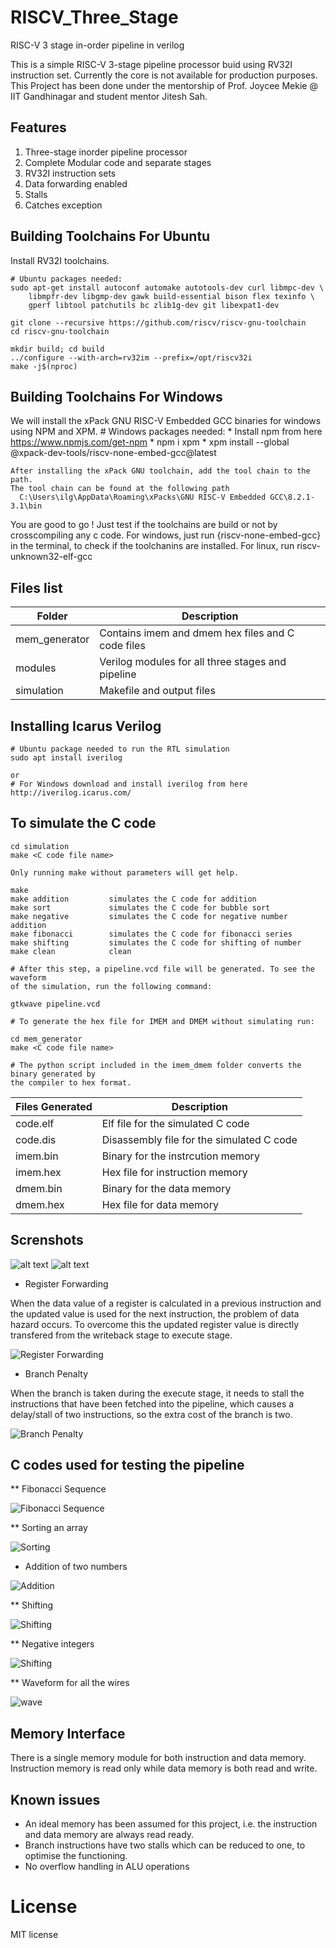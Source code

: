 # RISCV_Three_Stage
RISC-V 3 stage in-order pipeline in verilog

This is a simple RISC-V 3-stage pipeline processor buid using RV32I instruction set. Currently the core is not available for production purposes.
This Project has been done under the mentorship of Prof. Joycee Mekie @ IIT Gandhinagar and student mentor Jitesh Sah.  

## Features

1. Three-stage inorder pipeline processor
2. Complete Modular code and separate stages
3. RV32I instruction sets
3. Data forwarding enabled
4. Stalls
5. Catches exception

## Building Toolchains For Ubuntu

Install RV32I toolchains.

    # Ubuntu packages needed:
    sudo apt-get install autoconf automake autotools-dev curl libmpc-dev \
        libmpfr-dev libgmp-dev gawk build-essential bison flex texinfo \
        gperf libtool patchutils bc zlib1g-dev git libexpat1-dev
    
    git clone --recursive https://github.com/riscv/riscv-gnu-toolchain
    cd riscv-gnu-toolchain
    
    mkdir build; cd build
    ../configure --with-arch=rv32im --prefix=/opt/riscv32i
    make -j$(nproc)


## Building Toolchains For Windows
We will install the xPack GNU RISC-V Embedded GCC binaries for windows using NPM and XPM. 
    # Windows packages needed:
        * Install npm from here https://www.npmjs.com/get-npm
        * npm i xpm
        * xpm install --global @xpack-dev-tools/riscv-none-embed-gcc@latest
        
    After installing the xPack GNU toolchain, add the tool chain to the path. 
    The tool chain can be found at the following path 
      C:\Users\ilg\AppData\Roaming\xPacks\GNU RISC-V Embedded GCC\8.2.1-3.1\bin
    
    
You are good to go ! Just test if the toolchains are build or not by crosscompiling any c code. 
For windows, just run {riscv-none-embed-gcc} in the terminal, to check if the toolchanins are installed. 
For linux, run riscv-unknown32-elf-gcc 

## Files list

| Folder         | Description                                       |
| -------------- | ------------------------------------------------- |
| mem_generator  | Contains imem and dmem hex files and C code files |
| modules        | Verilog modules for all three stages and pipeline |
| simulation     | Makefile and output files                         |

## Installing Icarus Verilog

    # Ubuntu package needed to run the RTL simulation
    sudo apt install iverilog
    
    or
    # For Windows download and install iverilog from here 
    http://iverilog.icarus.com/
    
## To simulate the C code 
    cd simulation
    make <C code file name>

    Only running make without parameters will get help.

    make
    make addition         simulates the C code for addition
    make sort             simulates the C code for bubble sort
    make negative         simulates the C code for negative number addition
    make fibonacci        simulates the C code for fibonacci series
    make shifting         simulates the C code for shifting of number
    make clean            clean

    # After this step, a pipeline.vcd file will be generated. To see the waveform 
    of the simulation, run the following command: 
    
    gtkwave pipeline.vcd

    # To generate the hex file for IMEM and DMEM without simulating run:

    cd mem_generator
    make <C code file name>

    # The python script included in the imem_dmem folder converts the binary generated by 
    the compiler to hex format.

| Files Generated       | Description                                       |
| --------------------- | ------------------------------------------------- |
| code.elf              | Elf file for the simulated C code                 |
| code.dis              | Disassembly file for the simulated C code         |
| imem.bin              | Binary for the instrcution memory                 |
| imem.hex              | Hex file for instruction memory                   |
| dmem.bin              | Binary for the data memory                        |
| dmem.hex              | Hex file for data memory                          |

## Screnshots

![alt text](https://github.com/adityatripathiiit/RISCV_Three_Stage/blob/master/screenshots/pipeline_overview.png)
![alt text](https://github.com/adityatripathiiit/RISCV_Three_Stage/blob/master/screenshots/stages_function.png)

* Register Forwarding

When the data value of a register is calculated in a previous instruction and the updated value is used for the next instruction, the problem of data hazard occurs. To overcome this the updated register value is directly transfered from the writeback stage to execute stage.

<img src="https://github.com/adityatripathiiit/RISCV_Three_Stage/blob/master/screenshots/data_forwarding.png" alt="Register Forwarding"> 


* Branch Penalty

When the branch is taken during the execute stage, it needs to stall the instructions that have been fetched into the pipeline, which causes a delay/stall of two instructions, so the extra cost of the branch is two.

<img src="https://github.com/adityatripathiiit/RISCV_Three_Stage/blob/master/screenshots/branch.png" alt="Branch Penalty">

## C codes used for testing the pipeline

** Fibonacci Sequence

<img src="https://github.com/adityatripathiiit/RISCV_Three_Stage/blob/master/screenshots/fibonacci_test.png" alt="Fibonacci Sequence">

** Sorting an array

<img src="https://github.com/adityatripathiiit/RISCV_Three_Stage/blob/master/screenshots/sorting_test.png" alt="Sorting" >

* Addition of two numbers

<img src="https://github.com/adityatripathiiit/RISCV_Three_Stage/blob/master/screenshots/addition_test.png" alt="Addition">


** Shifting

<img src="https://github.com/adityatripathiiit/RISCV_Three_Stage/blob/master/screenshots/shifting_test.png" alt="Shifting">

** Negative integers

<img src="https://github.com/adityatripathiiit/RISCV_Three_Stage/blob/master/screenshots/negative_test.png" alt="Shifting" >


** Waveform for all the wires

<img src="https://github.com/adityatripathiiit/RISCV_Three_Stage/blob/master/screenshots/wave.png" alt="wave" >


## Memory Interface

There is a single memory module for both instruction and data memory. Instruction memory is read only while data memory is both read and write.

## Known issues

* An ideal memory has been assumed for this project, i.e. the instruction and data memory are always read ready.
* Branch instructions have two stalls which can be reduced to one, to optimise the functioning.
* No overflow handling in ALU operations

# License

MIT license
